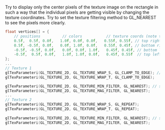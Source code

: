 Try to display only the center pixels of the texture image on the rectangle in such a way that the individual pixels are getting visible by changing the texture coordinates.
Try to set the texture filtering method to GL_NEAREST to see the pixels more clearly.  
```C++
float vertices[] = {
    // positions          // colors           // texture coords (note that we changed them to 'zoom in' on our texture image)
    0.5f,  0.5f, 0.0f,   1.0f, 0.0f, 0.0f,   0.55f, 0.55f, // top right
    0.5f, -0.5f, 0.0f,   0.0f, 1.0f, 0.0f,   0.55f, 0.45f, // bottom right
    -0.5f, -0.5f, 0.0f,   0.0f, 0.0f, 1.0f,   0.45f, 0.45f, // bottom left
    -0.5f,  0.5f, 0.0f,   1.0f, 1.0f, 0.0f,   0.45f, 0.55f  // top left 
};
...
// Texture 1
glTexParameteri(GL_TEXTURE_2D, GL_TEXTURE_WRAP_S, GL_CLAMP_TO_EDGE); // note that we set the container wrapping method to GL_CLAMP_TO_EDGE
glTexParameteri(GL_TEXTURE_2D, GL_TEXTURE_WRAP_T, GL_CLAMP_TO_EDGE);

glTexParameteri(GL_TEXTURE_2D, GL_TEXTURE_MIN_FILTER, GL_NEAREST); // set texture filtering to nearest neighbor to clearly see the texels/pixels
glTexParameteri(GL_TEXTURE_2D, GL_TEXTURE_MAG_FILTER, GL_NEAREST);
...
// Texture 2
glTexParameteri(GL_TEXTURE_2D, GL_TEXTURE_WRAP_S, GL_REPEAT);
glTexParameteri(GL_TEXTURE_2D, GL_TEXTURE_WRAP_T, GL_REPEAT);
   
glTexParameteri(GL_TEXTURE_2D, GL_TEXTURE_MIN_FILTER, GL_NEAREST); // set texture filtering to nearest neighbor to clearly see the texels/pixels
glTexParameteri(GL_TEXTURE_2D, GL_TEXTURE_MAG_FILTER, GL_NEAREST);
```
